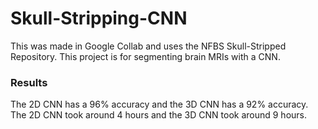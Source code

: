 # Skull-Stripping-CNN

This was made in Google Collab and uses the NFBS Skull-Stripped Repository.
This project is for segmenting brain MRIs with a CNN.

### Results

The 2D CNN has a 96% accuracy and the 3D CNN has a 92% accuracy.
The 2D CNN took around 4 hours and the 3D CNN took around 9 hours.
